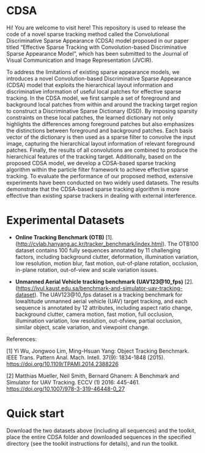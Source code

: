 # CDSA

Hi! You are welcome to visit here! This repository is used to release the code of a novel sparse tracking method called the Convolutional Discriminative Sparse Appearance (CDSA) model proposed in our paper titled “Effective Sparse Tracking with Convolution-based Discriminative Sparse Appearance Model”, which has been submitted to the Journal of Visual Communication and Image Representation (JVCIR).

To address the limitations of existing sparse appearance models, we introduces a novel Convolution-based Discriminative Sparse Appearance (CDSA) model that exploits the hierarchical layout information and discriminative information of useful local patches for effective sparse tracking. In the CDSA model, we first sample a set of foreground and background local patches from within and around the tracking target region to construct a Discriminative Sparse Dictionary (DSD). By imposing sparsity constraints on these local patches, the learned dictionary not only highlights the differences among foreground patches but also emphasizes the distinctions between foreground and background patches. Each basis vector of the dictionary is then used as a sparse filter to convolve the input image, capturing the hierarchical layout information of relevant foreground patches. Finally, the results of all convolutions are combined to produce the hierarchical features of the tracking target. Additionally, based on the proposed CDSA model, we develop a CDSA-based sparse tracking algorithm within the particle filter framework to achieve effective sparse tracking. To evaluate the performance of our proposed method, extensive experiments have been conducted on two widely used datasets. The results demonstrate that the CDSA-based sparse tracking algorithm is more effective than existing sparse trackers in dealing with external interference. 

# Experimental Datasets
* **Online Tracking Benchmark (OTB)** [1]. (http://cvlab.hanyang.ac.kr/tracker_benchmark/index.html). The OTB100 dataset contains 100 fully sequences annotated by 11 challenging factors, including background clutter, deformation, illumination variation, low resolution, motion blur, fast motion, out-of-plane rotation, occlusion, in-plane rotation, out-of-view and scale variation issues.

* **Unmanned Aerial Vehicle tracking benchmark (UAV123@10_fps)** [2]. (https://ivul.kaust.edu.sa/benchmark-and-simulator-uav-tracking-dataset). The UAV123@10_fps dataset is a tracking benchmark for lowaltitude unmanned aerial vehicle (UAV) target tracking, and each sequence is annotated by 12 attributes, including aspect ratio change, background clutter, camera motion, fast motion, full occlusion, illumination variation, low resolution, out-ofview, partial occlusion, similar object, scale variation, and viewpoint change.
 
References:

[1] Yi Wu, Jongwoo Lim, Ming-Hsuan Yang: Object Tracking Benchmark. IEEE Trans. Pattern Anal. Mach. Intell. 37(9): 1834-1848 (2015). https://doi.org/10.1109/TPAMI.2014.2388226

[2] Matthias Mueller, Neil Smith, Bernard Ghanem: A Benchmark and Simulator for UAV Tracking. ECCV (1) 2016: 445-461. https://doi.org/10.1007/978-3-319-46448-0_27


# Quick start
Download the two datasets above (including all sequences) and the toolkit, place the entire CDSA folder and downloaded sequences in the specified directory (see the toolkit instructions for details), and run the toolkit.
